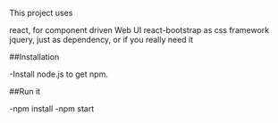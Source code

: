 This project uses

react, for component driven Web UI
react-bootstrap as css framework
jquery, just as dependency, or if you really need it

##Installation

-Install node.js to get npm.

##Run it

-npm install
-npm start

